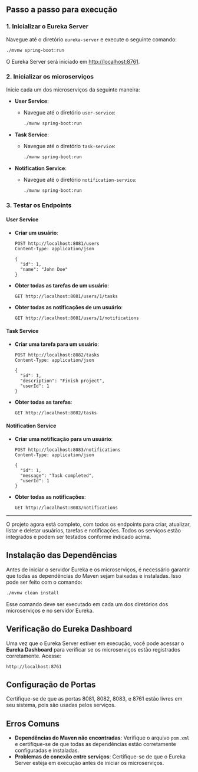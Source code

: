 ## Passo a passo para execução

### 1. Inicializar o Eureka Server

Navegue até o diretório `eureka-server` e execute o seguinte comando:

```bash
./mvnw spring-boot:run
```

O Eureka Server será iniciado em [http://localhost:8761](http://localhost:8761).

### 2. Inicializar os microserviços

Inicie cada um dos microserviços da seguinte maneira:

- **User Service**:
    - Navegue até o diretório `user-service`:
      ```bash
      ./mvnw spring-boot:run
      ```

- **Task Service**:
    - Navegue até o diretório `task-service`:
      ```bash
      ./mvnw spring-boot:run
      ```

- **Notification Service**:
    - Navegue até o diretório `notification-service`:
      ```bash
      ./mvnw spring-boot:run
      ```

### 3. Testar os Endpoints

#### **User Service**

- **Criar um usuário**:
    ```http
    POST http://localhost:8081/users
    Content-Type: application/json

    {
      "id": 1,
      "name": "John Doe"
    }
    ```

- **Obter todas as tarefas de um usuário**:
    ```http
    GET http://localhost:8081/users/1/tasks
    ```

- **Obter todas as notificações de um usuário**:
    ```http
    GET http://localhost:8081/users/1/notifications
    ```

#### **Task Service**

- **Criar uma tarefa para um usuário**:
    ```http
    POST http://localhost:8082/tasks
    Content-Type: application/json

    {
      "id": 1,
      "description": "Finish project",
      "userId": 1
    }
    ```

- **Obter todas as tarefas**:
    ```http
    GET http://localhost:8082/tasks
    ```

#### **Notification Service**

- **Criar uma notificação para um usuário**:
    ```http
    POST http://localhost:8083/notifications
    Content-Type: application/json

    {
      "id": 1,
      "message": "Task completed",
      "userId": 1
    }
    ```

- **Obter todas as notificações**:
    ```http
    GET http://localhost:8083/notifications
    ```

---

O projeto agora está completo, com todos os endpoints para criar, atualizar, listar e deletar usuários, tarefas e notificações. Todos os serviços estão integrados e podem ser testados conforme indicado acima.

## Instalação das Dependências

Antes de iniciar o servidor Eureka e os microserviços, é necessário garantir que todas as dependências do Maven sejam baixadas e instaladas. Isso pode ser feito com o comando:

```bash
./mvnw clean install
```

Esse comando deve ser executado em cada um dos diretórios dos microserviços e no servidor Eureka.

## Verificação do Eureka Dashboard

Uma vez que o Eureka Server estiver em execução, você pode acessar o **Eureka Dashboard** para verificar se os microserviços estão registrados corretamente. Acesse:

```http
http://localhost:8761
```

## Configuração de Portas

Certifique-se de que as portas 8081, 8082, 8083, e 8761 estão livres em seu sistema, pois são usadas pelos serviços.

## Erros Comuns

- **Dependências do Maven não encontradas**: Verifique o arquivo `pom.xml` e certifique-se de que todas as dependências estão corretamente configuradas e instaladas.
- **Problemas de conexão entre serviços**: Certifique-se de que o Eureka Server esteja em execução antes de iniciar os microserviços.
